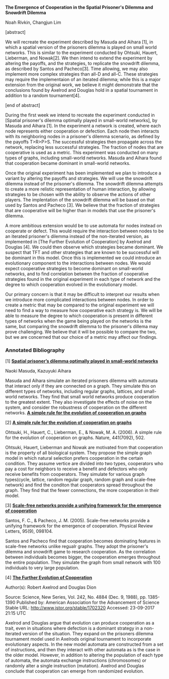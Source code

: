 **The Emergence of Cooperation in the Spatial Prisoner's Dilemma and Snowdrift Dilemma**

Noah Rivkin, Changjun Lim

[abstract]

We will recreate the experiment described by Masuda and Aihara [1], in which a spatial version of the prisoners dilemma is played on small world networks. This is similar to the experiment conducted by Ohtsuki, Hauert, Lieberman, and Nowak[2]. We then intend to extend the experiment by altering the payoffs, and the strategies, to replicate the snowdrift dilemma, as described by Santos and Pacheco[3]. Time allowing, we may also implement more complex strategies than all-D and all-C. These strategies may require the implementaion of an iterated dilemma; while this is a major extension from the original work, we believe it might demonstrate that the conclusions found by Axelrod and Douglas hold in a spatial tournament in addition to a random tournament[4].

[end of abstract]

During the first week we intend to recreate the experiment conducted in [Spatial prisoner's dilemma optimally played in small-world networks], by Masuda and Aihara [1]. In the experiment a network is created, where each node represents either cooperation or defection. Each node then interacts with its neighboring nodes in a prisoner's dilemma scenario, as defined by the payoffs T>R>P>S. The successful strategies then propagate across the network, replacing less successful strategies. The fraction of nodes that are cooperative is used as a metric. This experiment was conducted on many types of graphs, including small-world networks. Masuda and Aihara found that cooperation became dominant in small-world networks.

Once the original experiment has been implemented we plan to introduce a variant by altering the payoffs and strategies. We will use the snowdrift dilemma instead of the prisoner's dilemma. The snowdrift dilemma attempts to create a more relistic representation of human interaction, by allowing strategies to be chosen with the ability to observe the actions of other players. The implentation of the snowdrift dilemma will be based on that used by Santos and Pacheco [3]. We believe that the fraction of strategies that are cooperative will be higher than in models that use the prisoner's dilemma.

A more ambitious extension would be to use automata for nodes instead on cooperate or defect. This would require the interaction between nodes to be an iterated prisoner's dilemma instead of the non-iterated version, as implemented in [The Further Evolution of Cooperation] by Axelrod and Douglas [4]. We could then observe which strategies became dominant. We suspect that TFT and other strategies that are known to be successful will be dominant in this model. Once this is implemented we could introduce an evolutionary component to the interactions between nodes. We would expect cooperative strategies to become dominant on small-world networks, and to find correlation between the fraction of cooperative strategies found in the original experiment in each type of network and the degree to which cooperation evolved in the evolutionary model.


Our primary concern is that it may be difficult to interpret our results when we introduce more complicated interactions between nodes. In order to create a metric that may be compared to the original experiment we will need to find a way to measure how cooperative each strategy is. We will be able to measure the degree to which cooperation is present in different types of networks when the game being played on the networks is the same, but comparing the snowdrift dilemma to the prisoner's dillema may prove challenging. We believe that it will be possible to compare the two, but we are concerned that our choice of a metric may affect our findings.




### Annotated Bibliography

[1] [**Spatial prisoner’s dilemma optimally played in small-world networks**](http://www.sciencedirect.com/science/article/pii/S0375960103006935#bBIB002)

Naoki Masuda, Kazuyuki Aihara

Masuda and Aihara simulate an iterated prisoners dilemma with automata that interact only if they are connected on a graph. They simulate this on different types of networks, including regular graphs, lattices, and small-world networks. They find that small world networks produce cooperation to the greatest extent. They also investigate the effects of noise on the system, and consider the robustness of cooperation on the different networks. [**A simple rule for the evolution of cooperation on graphs**](https://www.ncbi.nlm.nih.gov/pmc/articles/PMC2430087/)

[2] [**A simple rule for the evolution of cooperation on graphs**](https://www.ncbi.nlm.nih.gov/pmc/articles/PMC2430087/)

Ohtsuki, H., Hauert, C., Lieberman, E., & Nowak, M. A. (2006). A simple rule for the evolution of cooperation on graphs. Nature, 441(7092), 502.

Ohtsuki, Hauert, Lieberman and Nowak are motivated from that cooperation is the property of all biological system. They propose the simple graph model in which natural selection prefers cooperation in the certain condition. They assume vertice are divided into two types, cooperators who pay a cost for neighbors to receive a benefit and defectors who only receive benefits from cooperators. They simulate for various graph types(cycle, lattice, random regular graph, random graph and scale-free network) and find the conditon that cooperators spread throughout the graph. They find that the fewer connections, the more cooperation in their model.


[3] [**Scale-free networks provide a unifying framework for the emergence of cooperation**](https://journals.aps.org/prl/abstract/10.1103/PhysRevLett.95.098104)

Santos, F. C., & Pacheco, J. M. (2005). Scale-free networks provide a unifying framework for the emergence of cooperation. Physical Review Letters, 95(9), 098104.

Santos and Pacheco find that cooperation becomes dominating features in scale-free networks unlike regualr graphs. They adopt the prisoner's dilemma and snowdrift game to research cooperation. As the correlation between individuals becomes bigger, the cooperation emerges throughout the entire population. They simulate the graph from small network with 100 individuals to very large population.


[4] [**The Further Evolution of Cooperation**](http://www.jstor.org/stable/1702320)

Author(s): Robert Axelrod and Douglas Dion

Source: Science, New Series, Vol. 242, No. 4884 (Dec. 9, 1988), pp. 1385-1390
Published by: American Association for the Advancement of Science
Stable URL: http://www.jstor.org/stable/1702320
Accessed: 23-09-2017 21:15 UTC

Axelrod and Douglas argue that evolution can produce cooperation as a trait, even in situations where defection is a dominant strategy in a non-iterated version of the situation. They expand on the prisoners dilemma tournament model used in Axelrods original tournament to incorporate evolutionary aspects. In the new model automata are constructed from a set of instructions, and then they interact with other automata as is the case in the older model. However, in addition to altering the population of each type of automata, the automata exchange instructions (chromosomes) or randomly alter a single instruction (mutation). Axelrod and Douglas conclude that cooperation can emerge from randomized evolution.
